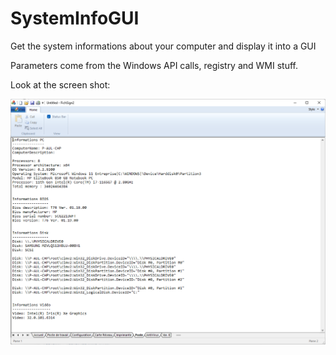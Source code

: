 # SystemInfoGUI
Get the system informations about your computer and display it into a GUI

Parameters come from the Windows API calls, registry and WMI stuff.

Look at the screen shot:

![Global View](./Images/FichSign2.png)

